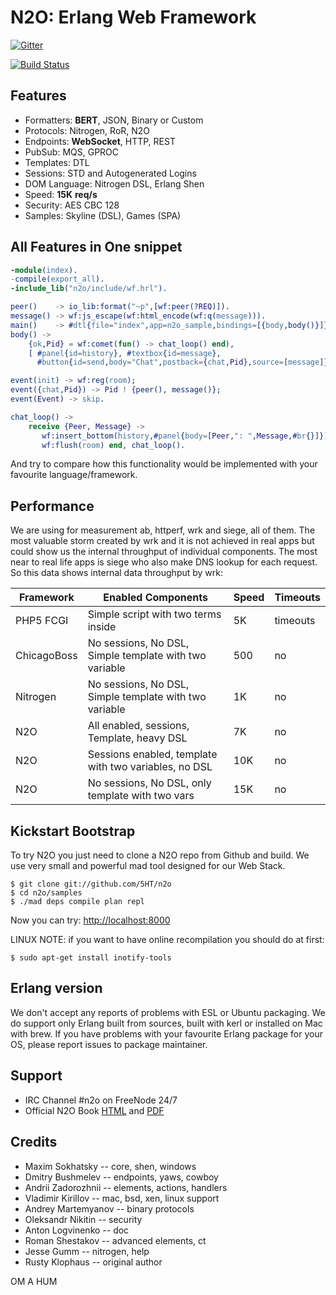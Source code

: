 N2O: Erlang Web Framework
=========================

[![Gitter](https://badges.gitter.im/Join%20Chat.svg)](https://gitter.im/5HT/n2o?utm_source=badge&utm_medium=badge&utm_campaign=pr-badge&utm_content=badge)

[![Build Status](https://travis-ci.org/5HT/n2o.svg?branch=master)](https://travis-ci.org/5HT/n2o)

Features
--------

* Formatters: **BERT**, JSON, Binary or Custom
* Protocols: Nitrogen, RoR, N2O
* Endpoints: **WebSocket**, HTTP, REST
* PubSub: MQS, GPROC
* Templates: DTL
* Sessions: STD and Autogenerated Logins
* DOM Language: Nitrogen DSL, Erlang Shen
* Speed: **15K** **req/s**
* Security: AES CBC 128
* Samples: Skyline (DSL), Games (SPA)

All Features in One snippet
---------------------------

```erlang
-module(index).
-compile(export_all).
-include_lib("n2o/include/wf.hrl").

peer()    -> io_lib:format("~p",[wf:peer(?REQ)]).
message() -> wf:js_escape(wf:html_encode(wf:q(message))).
main()    -> #dtl{file="index",app=n2o_sample,bindings=[{body,body()}]}.
body() ->
    {ok,Pid} = wf:comet(fun() -> chat_loop() end),
    [ #panel{id=history}, #textbox{id=message},
      #button{id=send,body="Chat",postback={chat,Pid},source=[message]} ].

event(init) -> wf:reg(room);
event({chat,Pid}) -> Pid ! {peer(), message()};
event(Event) -> skip.

chat_loop() ->
    receive {Peer, Message} ->
       wf:insert_bottom(history,#panel{body=[Peer,": ",Message,#br{}]}),
       wf:flush(room) end, chat_loop().
```

And try to compare how this functionality would be implemented
with your favourite language/framework.

Performance
-----------

We are using for measurement ab, httperf, wrk and siege, all of them. The most valuable storm
created by wrk and it is not achieved in real apps but could show us the internal throughput
of individual components. The most near to real life apps is siege who also make DNS lookup
for each request. So this data shows internal data throughput by wrk:

| Framework | Enabled Components | Speed | Timeouts |
|-----------|--------------------|-------|----------|
| PHP5 FCGI | Simple script with two <?php print "OK"; ?> terms inside | 5K | timeouts |
| ChicagoBoss  | No sessions, No DSL, Simple template with two variable | 500 | no |
| Nitrogen  | No sessions, No DSL, Simple template with two variable | 1K | no |
| N2O       | All enabled, sessions, Template, heavy DSL | 7K | no |
| N2O       | Sessions enabled, template with two variables, no DSL | 10K | no |
| N2O       | No sessions, No DSL, only template with two vars | 15K | no |

Kickstart Bootstrap
-------------------

To try N2O you just need to clone a N2O repo from Github and build.
We use very small and powerful mad tool designed for our Web Stack.

    $ git clone git://github.com/5HT/n2o
    $ cd n2o/samples
    $ ./mad deps compile plan repl

Now you can try: [http://localhost:8000](http://localhost:8000)

LINUX NOTE: if you want to have online recompilation you should do at first:

    $ sudo apt-get install inotify-tools

Erlang version
--------------

We don't accept any reports of problems with ESL or Ubuntu packaging. We do support only Erlang built from sources, built with kerl or installed on Mac with brew. If you have problems with your favourite Erlang package for your OS, please report issues to package maintainer.

Support
-------

* IRC Channel #n2o on FreeNode 24/7
* Official N2O Book [HTML](http://synrc.com/framework/web/) and [PDF](https://synrc.com/apps/n2o/doc/book.pdf)

Credits
-------

* Maxim Sokhatsky -- core, shen, windows
* Dmitry Bushmelev -- endpoints, yaws, cowboy
* Andrii Zadorozhnii -- elements, actions, handlers
* Vladimir Kirillov -- mac, bsd, xen, linux support
* Andrey Martemyanov -- binary protocols
* Oleksandr Nikitin -- security
* Anton Logvinenko -- doc
* Roman Shestakov -- advanced elements, ct
* Jesse Gumm -- nitrogen, help
* Rusty Klophaus -- original author

OM A HUM
